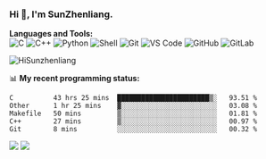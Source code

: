 
### Hi 👋, I'm SunZhenliang.



**Languages and Tools:**  
![C](https://img.shields.io/badge/-00599C?style=flat-square&logo=c&logoColor=white)
![C++](https://img.shields.io/badge/-C++-00599C?style=flat-square&logo=c%2B%2B&logoColor=white)
![Python](https://img.shields.io/badge/-Python-8fcfd1?style=flat-square&logo=Python)
![Shell](https://img.shields.io/badge/-Shell-blasck?style=flat-square&logo=Shell)
![Git](https://img.shields.io/badge/-Git-black?style=flat-square&logo=git)
![VS Code](https://img.shields.io/badge/-VS%20Code-007ACC?style=flat-square&logo=visual-studio-code)
![GitHub](https://img.shields.io/badge/-GitHub-181717?style=flat-square&logo=github)
![GitLab](https://img.shields.io/badge/-GitLab-FCA121?style=flat-square&logo=gitlab)

<img   src="https://github-readme-stats.vercel.app/api?username=HiSunzhenliang&count_private=true&show_icons=true" alt="HiSunzhenliang" />

📊 **My recent programming status:**
<!--START_SECTION:waka-->
```text
C          43 hrs 25 mins  ███████████████████████▒░   93.51 % 
Other      1 hr 25 mins    ▓░░░░░░░░░░░░░░░░░░░░░░░░   03.08 % 
Makefile   50 mins         ▒░░░░░░░░░░░░░░░░░░░░░░░░   01.81 % 
C++        27 mins         ▒░░░░░░░░░░░░░░░░░░░░░░░░   00.97 % 
Git        8 mins          ░░░░░░░░░░░░░░░░░░░░░░░░░   00.32 % 
```
<!--END_SECTION:waka-->
[![](https://img.shields.io/ubuntu/v/ubuntu-wallpapers)](https://kubuntu.org/)
![](https://visitor-badge.glitch.me/badge?page_id=HiSunzhenliang.readme)

